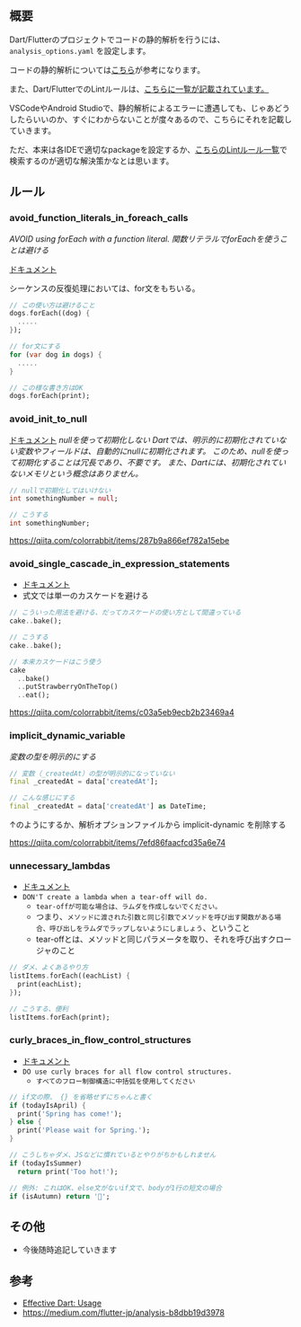 ## 概要
Dart/Flutterのプロジェクトでコードの静的解析を行うには、 `analysis_options.yaml` を設定します。

コードの静的解析については[こちら](https://dart.dev/guides/language/analysis-options)が参考になります。

また、Dart/FlutterでのLintルールは、[こちらに一覧が記載されています。](https://dart-lang.github.io/linter/lints/index.html)

VSCodeやAndroid Studioで、静的解析によるエラーに遭遇しても、じゃあどうしたらいいのか、すぐにわからないことが度々あるので、こちらにそれを記載していきます。

ただ、本来は各IDEで適切なpackageを設定するか、[こちらのLintルール一覧](https://dart-lang.github.io/linter/lints/index.html)で検索するのが適切な解決策かなとは思います。

## ルール

### avoid_function_literals_in_foreach_calls
*AVOID using forEach with a function literal.*
*関数リテラルでforEachを使うことは避ける*

[ドキュメント](https://dart-lang.github.io/linter/lints/avoid_function_literals_in_foreach_calls.html)

シーケンスの反復処理においては、for文をもちいる。

```dart
// この使い方は避けること
dogs.forEach((dog) {
  .....
});

// for文にする
for (var dog in dogs) {
  .....
}

// この様な書き方はOK
dogs.forEach(print);
```


### avoid_init_to_null
[ドキュメント](https://dart-lang.github.io/linter/lints/avoid_init_to_null.html)
*nullを使って初期化しない*
*Dartでは、明示的に初期化されていない変数やフィールドは、自動的にnullに初期化されます。
このため、nullを使って初期化することは冗長であり、不要です。
また、Dartには、初期化されていないメモリという概念はありません。*

```dart
// nullで初期化してはいけない
int somethingNumber = null;

// こうする
int somethingNumber;
```

https://qiita.com/colorrabbit/items/287b9a866ef782a15ebe


### avoid_single_cascade_in_expression_statements
- [ドキュメント](https://dart-lang.github.io/linter/lints/avoid_single_cascade_in_expression_statements.html)
- 式文では単一のカスケードを避ける

```dart
// こういった用法を避ける、だってカスケードの使い方として間違っている
cake..bake();

// こうする
cake..bake();

// 本来カスケードはこう使う
cake
  ..bake()
  ..putStrawberryOnTheTop()
  ..eat();
```

https://qiita.com/colorrabbit/items/c03a5eb9ecb2b23469a4

### implicit_dynamic_variable
*変数の型を明示的にする*

```dart
// 変数（_createdAt）の型が明示的になっていない
final _createdAt = data['createdAt'];

// こんな感じにする
final _createdAt = data['createdAt'] as DateTime;
```

↑のようにするか、解析オプションファイルから implicit-dynamic を削除する

https://qiita.com/colorrabbit/items/7efd86faacfcd35a6e74


### unnecessary_lambdas
- [ドキュメント](https://dart-lang.github.io/linter/lints/unnecessary_lambdas.html)
- `DON'T create a lambda when a tear-off will do.`
    - `tear-offが可能な場合は、ラムダを作成しないでください。`
    - つまり、`メソッドに渡された引数と同じ引数でメソッドを呼び出す関数がある場合、呼び出しをラムダでラップしないようにしましょう`、ということ
    - tear-offとは、メソッドと同じパラメータを取り、それを呼び出すクロージャのこと


```dart
// ダメ、よくあるやり方
listItems.forEach((eachList) {
  print(eachList);
});

// こうする、便利
listItems.forEach(print);
```

### curly_braces_in_flow_control_structures
- [ドキュメント](https://dart-lang.github.io/linter/lints/curly_braces_in_flow_control_structures.html)
- `DO use curly braces for all flow control structures.`
    - `すべてのフロー制御構造に中括弧を使用してください`

```dart
// if文の際、 {} を省略せずにちゃんと書く
if (todayIsApril) {
  print('Spring has come!');
} else {
  print('Please wait for Spring.');
}

// こうしちゃダメ、JSなどに慣れているとやりがちかもしれません
if (todayIsSummer)
  return print('Too hot!');

// 例外: これはOK、else文がないif文で、bodyが1行の短文の場合
if (isAutumn) return '🌰';
```

## その他
- 今後随時追記していきます

## 参考
- [Effective Dart: Usage](https://dart.dev/guides/language/effective-dart/usage)
- https://medium.com/flutter-jp/analysis-b8dbb19d3978
